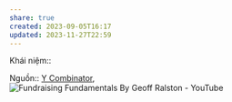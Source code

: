```yaml
---
share: true
created: 2023-09-05T16:17
updated: 2023-11-27T22:59
---
```

Khái niệm:: 

Nguồn:: [Y Combinator](../../../%CE%9E%20Ngu%E1%BB%93n/Y%20Combinator.md), ![Fundraising Fundamentals By Geoff Ralston - YouTube](https://youtu.be/gcevHkNGrWQ?si=4bf979YwrNVck3rM&t=614)